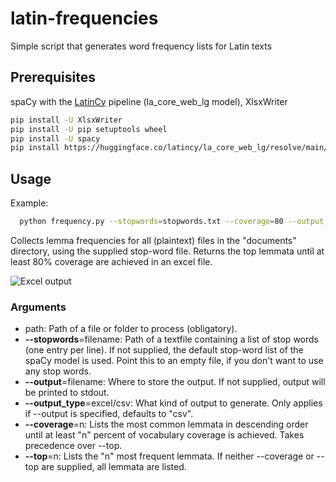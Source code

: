 # latin-frequencies

Simple script that generates word frequency lists for Latin texts

## Prerequisites
spaCy with the [LatinCy](https://huggingface.co/latincy) pipeline (la_core_web_lg model), XlsxWriter 

 ```sh
pip install -U XlsxWriter
pip install -U pip setuptools wheel
pip install -U spacy
pip install https://huggingface.co/latincy/la_core_web_lg/resolve/main/la_core_web_lg-any-py3-none-any.whl
```


## Usage
Example:
 ```sh
   python frequency.py --stopwords=stopwords.txt --coverage=80 --output_type=excel --output=output.xlsx documents
 ```
 Collects lemma frequencies for all (plaintext) files in the "documents" directory, using the supplied stop-word file. Returns the top lemmata until at least 80% coverage are achieved in an excel file.
 
![Excel output](https://i.imgur.com/rYAt8Ni.png)
 
 ### Arguments
* path: Path of a file or folder to process (obligatory).
* __--stopwords__=filename: Path of a textfile containing a list of stop words (one entry per line). If not supplied, the default stop-word list of the spaCy model is used. Point this to an empty file, if you don't want to use any stop words.
* __--output__=filename: Where to store the output. If not supplied, output will be printed to stdout.
* __--output_type__=excel/csv: What kind of output to generate. Only applies if --output is specified, defaults to "csv".
* __--coverage__=n: Lists the most common lemmata in descending order until at least "n" percent of vocabulary coverage is achieved. Takes precedence over --top.
* __--top__=n: Lists the "n" most frequent lemmata. If neither --coverage or --top are supplied, all lemmata are listed. 
